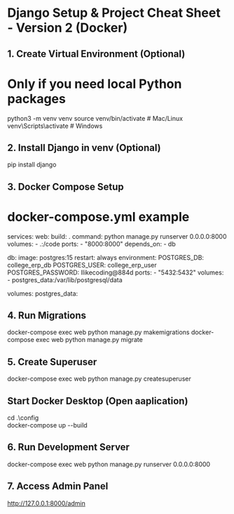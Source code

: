 # Django Setup & Project Cheat Sheet - Version 2 (Docker)

## 1. Create Virtual Environment (Optional)

# Only if you need local Python packages
python3 -m venv venv
source venv/bin/activate  # Mac/Linux
venv\Scripts\activate      # Windows

## 2. Install Django in venv (Optional)

pip install django

## 3. Docker Compose Setup

# docker-compose.yml example

services:
  web:
    build: .
    command: python manage.py runserver 0.0.0.0:8000
    volumes:
      - .:/code
    ports:
      - "8000:8000"
    depends_on:
      - db

  db:
    image: postgres:15
    restart: always
    environment:
      POSTGRES_DB: college_erp_db
      POSTGRES_USER: college_erp_user
      POSTGRES_PASSWORD: Ilikecoding@884d
    ports:
      - "5432:5432"
    volumes:
      - postgres_data:/var/lib/postgresql/data

volumes:
  postgres_data:

## 4. Run Migrations
docker-compose exec web python manage.py makemigrations 
docker-compose exec web python manage.py migrate

## 5. Create Superuser

docker-compose exec web python manage.py createsuperuser

## Start Docker Desktop  (Open aaplication)
cd .\config\
docker-compose up --build 

## 6. Run Development Server
docker-compose exec web python manage.py runserver 0.0.0.0:8000

## 7. Access Admin Panel

http://127.0.0.1:8000/admin

